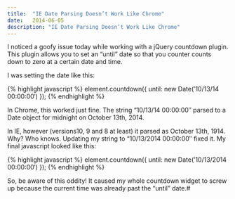 ```yaml
---
title:  "IE Date Parsing Doesn’t Work Like Chrome"
date:   2014-06-05
description: "IE Date Parsing Doesn’t Work Like Chrome"
---
```


I noticed a goofy issue today while working with a jQuery countdown plugin.  This plugin allows you to set an “until” date so that you counter counts down to zero at a certain date and time.

I was setting the date like this:

{% highlight javascript %}
element.countdown({
until: new Date(’10/13/14 00:00:00′)
});
{% endhighlight %}

In Chrome, this worked just fine.  The string “10/13/14 00:00:00″ parsed to a Date object for midnight on October 13th, 2014.

In IE, however (versions10, 9 and 8 at least) it parsed as October 13th, 1914.  Why?  Who knows.  Updating my string to “10/13/2014 00:00:00″ fixed it.  My final javascript looked like this:

{% highlight javascript %}
element.countdown({
until: new Date(’10/13/2014 00:00:00′)
});
{% endhighlight %}

So, be aware of this oddity!  It caused my whole countdown widget to screw up because the current time was already past the “until” date.#